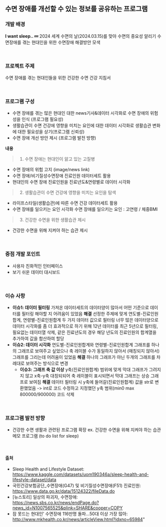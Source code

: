 ## 수면 장애를 개선할 수 있는 정보를 공유하는 프로그램

### 개발 배경
**I want sleep.. 💤**
2024 세계 수면의 날(2024.03.15)를 맞아 수면의 중요성 알리기
수면장애를 겪는 현대인을 위한 수면장애 해결방안 모색

<br>

### 프로젝트 주제
수면 장애를 겪는 현대인들을 위한 건강한 수면 건강 지침서

<br>

### 프로그램 구성
- 수면 장애를 겪는 많은 현대인 대한 news기사&데이터 시각화로 수면 장애의 위험성을 인식 (프로그램 필요성)
- 생활습관이 수면 건강에 영향을 미치는 요인에 대한 데이터 시각화로 생활습관 변화에 대한 필요성을 상기(프로그램 신뢰성)
- 수면 장애 개선 방안 제시 (프로그램 발전 방향)

**내용**
>1. 수면 장애는 현대인이 앓고 있는 고질병
- 수면 장애의 위험 고지 (image/news link)
- 수면 장애/비기질성수면장애 진료인원 데이터세트 활용
- 현대인의 수면 장애 진료인원을 진료년도&연령별로 데이터 시각화
 
>2. 생활습관이 수면 건강에 영향을 미치는 요인을 탐색
- 라이프스타일(생활습관)에 따른 수면 건강 데이터세트 활용
- 수면 장애를 일으키는 요인 시각화
  수면 장애를 일으키는 요인 : 고연령 / 체중BMI

>3. 건강한 수면을 위한 생활습관 제시
 - 건강한 수면을 위해 지켜야 하는 습관 제시

<br>

 ### 중점 개발 포인트
 - 사용자 친화적인 인터페이스
 - 보기 쉬운 데이터 대시보드

<br>

 ### 이슈 사항
 - **이슈1: 데이터 필터링**
   가져온 데이터세트의 데이터양이 많아서 어떤 기준으로 데이터를 필터링 해야할 지 어려움이 있었음
   **해결**
  선정한 주제에 맞게 연도별-진료인원합계, 연령별-진료인원합계 두 가지 데이터 값으로 필터링 
  너무 많은 데이터양으로 데이터 시각화를 좀 더 효과적으로 하기 위해 12년 데이터를 최근 5년으로 필터링,
  필요없는 데이터열 삭제, 같은 진료년도의 경우 해당 년도의 진료인원의 합계열을 추가하여 값을 합산하여 할당
 - **이슈2: 데이터 시각화**
   연도별-진료인원합계와 연령별-진료인원합계 그래프를 하나의 그래프로 보여주고 싶었으나
   축 레이블 수가 동일하지 않아서 (매칭되지 않아서) 그래프를 그리는데 어려움이 있었음
   **해결**
   하나의 그래프가 아닌 두개의 그래프를 차례대로 보여주는 방식으로 변경
   - **이슈3: 그래프 축 값 이상**
   y축(진료인원합계) 범위에 맞게 막대 그래프가 그려지지 않고 x축-y축 대칭되되어 축 레이블이 표시되면서
   막대 그래프는 상승 그래프로 보여짐
   **해결**
   데이터 필터링 시 y축에 들어갈(진료인원합계) 값을 str로 변환했었음 -> int로 코드 수정하고
   지정했던 y축 범위(min0 max 800000/900000) 코드 삭제

<br>

 ### 프로그램 발전 방향
- 건강한 수면 생활과 관련된 프로그램 확장
  ex. 건강한 수면을 위해 지켜야 하는 습관 메모 프로그램 (to do list for sleep)
 
<br>

 #### 출처
 - Sleep Health and Lifestyle Dataset: https://www.kaggle.com/datasets/uom190346a/sleep-health-and-lifestyle-dataset/data
 - 국민건강보험공단_수면장애(G47) 및 비기질성수면장애(F51) 진료인원: https://www.data.go.kr/data/15124322/fileData.do
 - [뉴스토리] 일상의 파괴자, 수면장애: https://news.sbs.co.kr/news/endPage.do?news_id=N1007565525&plink=SHARE&cooper=COPY
 - 잠 못드는 현대인’ 수면장애 116만명 돌파…50대 이상 가장 많아: http://www.mkhealth.co.kr/news/articleView.html?idxno=65984"